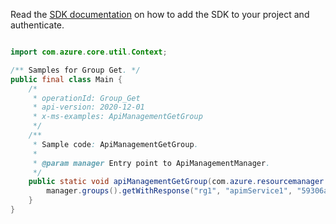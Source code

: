 Read the [SDK documentation](https://github.com/Azure/azure-sdk-for-java/blob/azure-resourcemanager-apimanagement_1.0.0-beta.2/sdk/apimanagement/azure-resourcemanager-apimanagement/README.md) on how to add the SDK to your project and authenticate.

```java

import com.azure.core.util.Context;

/** Samples for Group Get. */
public final class Main {
    /*
     * operationId: Group_Get
     * api-version: 2020-12-01
     * x-ms-examples: ApiManagementGetGroup
     */
    /**
     * Sample code: ApiManagementGetGroup.
     *
     * @param manager Entry point to ApiManagementManager.
     */
    public static void apiManagementGetGroup(com.azure.resourcemanager.apimanagement.ApiManagementManager manager) {
        manager.groups().getWithResponse("rg1", "apimService1", "59306a29e4bbd510dc24e5f9", Context.NONE);
    }
}
```
